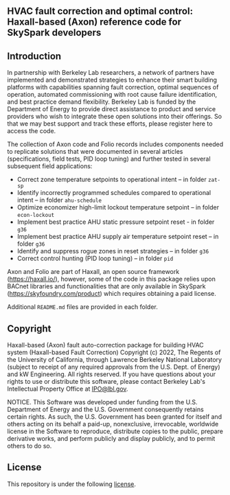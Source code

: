 ## HVAC fault correction and optimal control: Haxall-based (Axon) reference code for SkySpark developers

## Introduction

In partnership with Berkeley Lab researchers, a network of partners have implemented and demonstrated strategies to enhance their smart building platforms with capabilities spanning fault correction, optimal sequences of operation, automated commissioning with root cause failure identification, and best practice demand flexibility. 
Berkeley Lab is funded by the Department of Energy to provide direct assistance to product and service providers who wish to integrate these open solutions into their offerings. So that we may best support and track these efforts, please register here to access the code.   

The collection of Axon code and Folio records includes components needed to replicate solutions that were documented in several articles (specifications, field tests, PID loop tuning) and further tested in several subsequent field applications:

- Correct zone temperature setpoints to operational intent – in folder `zat-sp`
- Identify incorrectly programmed schedules compared to operational intent – in folder `ahu-schedule`
- Optimize economizer high-limit lockout temperature setpoint – in folder `econ-lockout`
- Implement best practice AHU static pressure setpoint reset - in folder `g36`
- Implement best practice AHU supply air temperature setpoint reset – in folder `g36`
- Identify and suppress rogue zones in reset strategies – in folder `g36`
- Correct control hunting (PID loop tuning) – in folder `pid`

Axon and Folio are part of Haxall, an open source framework (https://haxall.io/), however, some of the code in this package relies upon BACnet libraries and functionalities that are only available in SkySpark (https://skyfoundry.com/product) which requires obtaining a paid license.

Additional `README.md` files are provided in each folder.

## Copyright

Haxall-based (Axon) fault auto-correction package for building HVAC system (Haxall-based Fault Correction) Copyright (c) 2022, The Regents of the University of California, through Lawrence Berkeley National Laboratory (subject to receipt of any required approvals from the U.S. Dept. of Energy) and kW Engineering. All rights reserved.
If you have questions about your rights to use or distribute this software, please contact Berkeley Lab's Intellectual Property Office at IPO@lbl.gov.

NOTICE. This Software was developed under funding from the U.S. Department of Energy and the U.S. Government consequently retains certain rights. As such, the U.S. Government has been granted for itself and others acting on its behalf a paid-up, nonexclusive, irrevocable, worldwide license in the Software to reproduce, distribute copies to the public, prepare derivative works, and perform publicly and display publicly, and to permit others to do so.

## License

This repository is under the following [license](https://github.com/LBNL-ETA/haxall-based-fault-correction/blob/main/License.txt).
